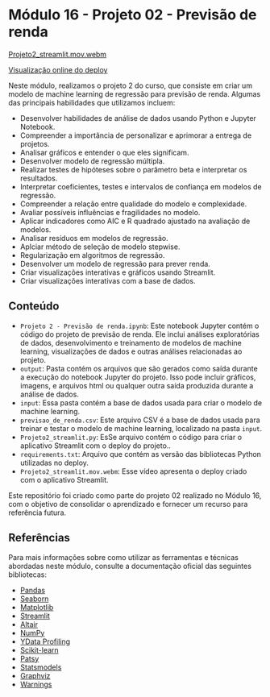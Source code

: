 # Módulo 16 - Projeto 02 - Previsão de renda
[Projeto2_streamlit.mov.webm](https://github.com/matheusparaujo1515/EBAC-Data-Science/assets/153859098/6137c734-0fd3-45ea-8e2c-a46c4bc7e31b)





[Visualização online do deploy](https://ebac-data-science-mod16.streamlit.app/)

Neste módulo, realizamos o projeto 2 do curso, que consiste em criar um modelo de machine learning de regressão para previsão de renda. Algumas das principais habilidades que utilizamos incluem:

- Desenvolver habilidades de análise de dados usando Python e Jupyter Notebook.
- Compreender a importância de personalizar e aprimorar a entrega de projetos.
- Analisar gráficos e entender o que eles significam.
- Desenvolver modelo de regressão múltipla.
- Realizar testes de hipóteses sobre o parâmetro beta e interpretar os resultados.
- Interpretar coeficientes, testes e intervalos de confiança em modelos de regressão.
- Compreender a relação entre qualidade do modelo e complexidade.
- Avaliar possíveis influências e fragilidades no modelo.
- Aplicar indicadores como AIC e R quadrado ajustado na avaliação de modelos.
- Analisar resíduos em modelos de regressão.
- Aplciar método de seleção de modelo stepwise.
- Regularização em algoritmos de regressão.
- Desenvolver um modelo de regressão para prever renda.
- Criar visualizações interativas e gráficos usando Streamlit.
- Criar visualizações interativas com a base de dados.

## Conteúdo

- `Projeto 2 - Previsão de renda.ipynb`: Este notebook Jupyter contém o código do projeto de previsão de renda. Ele inclui análises exploratórias de dados, desenvolvimento e treinamento de modelos de machine learning, visualizações de dados e outras análises relacionadas ao projeto.
- `output`: Pasta contém os arquivos que são gerados como saída durante a execução do notebook Jupyter do projeto. Isso pode incluir gráficos, imagens, e arquivos html ou qualquer outra saída produzida durante a análise de dados.
- `input`: Essa pasta contém a base de dados usada para criar o modelo de machine learning.
- `previsao_de_renda.csv`: Este arquivo CSV é a base de dados usada para treinar e testar o modelo de machine learning, localizado na pasta `input`.
- `Projeto2_streamlit.py`: EsSe arquivo contém o código para criar o aplicativo Streamlit com o deploy do projeto..
- `requirements.txt`: Arquivo que contém as versão das bibliotecas Python utilizadas no deploy.
- `Projeto2_streamlit.mov.webm`: Esse vídeo apresenta o deploy criado com o aplicativo Streamlit.


Este repositório foi criado como parte do projeto 02 realizado no Módulo 16, com o objetivo de consolidar o aprendizado e fornecer um recurso para referência futura.

## Referências

Para mais informações sobre como utilizar as ferramentas e técnicas abordadas neste módulo, consulte a documentação oficial das seguintes bibliotecas:

- [Pandas](https://pandas.pydata.org/docs/)
- [Seaborn](https://seaborn.pydata.org/)
- [Matplotlib](https://matplotlib.org/)
- [Streamlit](https://docs.streamlit.io/)
- [Altair](https://altair-viz.github.io/)
- [NumPy](https://numpy.org/doc/stable/)
- [YData Profiling](https://pandas-profiling.github.io/pandas-profiling/docs/master/rtd/pages/introduction.html)
- [Scikit-learn](https://scikit-learn.org/stable/)
- [Patsy](https://patsy.readthedocs.io/en/latest/)
- [Statsmodels](https://www.statsmodels.org/stable/index.html)
- [Graphviz](https://graphviz.readthedocs.io/en/stable/)
- [Warnings](https://docs.python.org/3/library/warnings.html)















